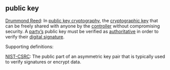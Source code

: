 ## public key

<p class="c8"><span class="c12 c50"><a class="c3" href="mailto:drummond.reed@avast.com">Drummond Reed</a></span><span>: In </span><span class="c2"><a class="c3" href="#h.jhvr6rbo5z3q">public key cryptography</a></span><span>, the </span><span class="c2"><a class="c3" href="#h.53rzpn1yn6q7">cryptographic key</a></span><span>&nbsp;that can be freely shared with anyone by the </span><span class="c2"><a class="c3" href="#h.gemoqe2m303z">controller</a></span><span>&nbsp;without compromising security. A </span><span class="c2"><a class="c3" href="#h.cn6bno48fomj">party’s</a></span><span>&nbsp;public key must be verified as </span><span class="c2"><a class="c3" href="#h.gln5i78kxlfh">authoritative</a></span><span>&nbsp;in order to verify their </span><span class="c2"><a class="c3" href="#h.s93np0i5rcne">digital signature</a></span><span class="c0">.</span></p><p class="c8"><span class="c0">Supporting definitions:</span></p><p class="c8"><span class="c2"><a class="c3" href="https://www.google.com/url?q=https://csrc.nist.gov/glossary/term/public_key&amp;sa=D&amp;source=editors&amp;ust=1706779842791110&amp;usg=AOvVaw0KZk8XgkDc-AMZaWn4iEOF">NIST-CSRC</a></span><span class="c0">: The public part of an asymmetric key pair that is typically used to verify signatures or encrypt data.</span></p>

